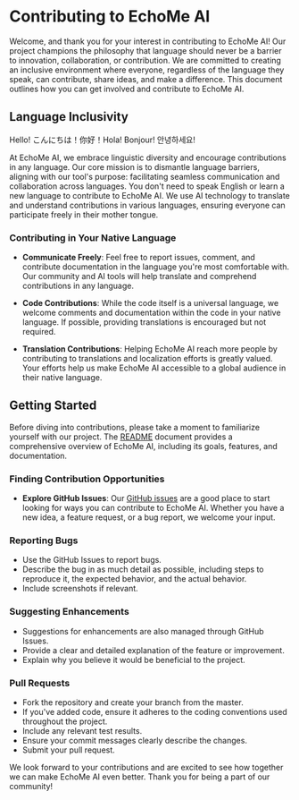 # Contributing to EchoMe AI

Welcome, and thank you for your interest in contributing to EchoMe AI! Our project champions the philosophy that language should never be a barrier to innovation, collaboration, or contribution. We are committed to creating an inclusive environment where everyone, regardless of the language they speak, can contribute, share ideas, and make a difference. This document outlines how you can get involved and contribute to EchoMe AI.

## Language Inclusivity

Hello! こんにちは！你好！Hola! Bonjour! 안녕하세요!

At EchoMe AI, we embrace linguistic diversity and encourage contributions in any language. Our core mission is to dismantle language barriers, aligning with our tool's purpose: facilitating seamless communication and collaboration across languages. You don't need to speak English or learn a new language to contribute to EchoMe AI. We use AI technology to translate and understand contributions in various languages, ensuring everyone can participate freely in their mother tongue.

### Contributing in Your Native Language

- **Communicate Freely**: Feel free to report issues, comment, and contribute documentation in the language you're most comfortable with. Our community and AI tools will help translate and comprehend contributions in any language.
  
- **Code Contributions**: While the code itself is a universal language, we welcome comments and documentation within the code in your native language. If possible, providing translations is encouraged but not required.

- **Translation Contributions**: Helping EchoMe AI reach more people by contributing to translations and localization efforts is greatly valued. Your efforts help us make EchoMe AI accessible to a global audience in their native language.

## Getting Started

Before diving into contributions, please take a moment to familiarize yourself with our project. The [README](README.md) document provides a comprehensive overview of EchoMe AI, including its goals, features, and documentation.

### Finding Contribution Opportunities

- **Explore GitHub Issues**: Our [GitHub issues](https://github.com/YOUR_PROJECT/issues) are a good place to start looking for ways you can contribute to EchoMe AI. Whether you have a new idea, a feature request, or a bug report, we welcome your input.

### Reporting Bugs

- Use the GitHub Issues to report bugs.
- Describe the bug in as much detail as possible, including steps to reproduce it, the expected behavior, and the actual behavior.
- Include screenshots if relevant.

### Suggesting Enhancements

- Suggestions for enhancements are also managed through GitHub Issues.
- Provide a clear and detailed explanation of the feature or improvement.
- Explain why you believe it would be beneficial to the project.

### Pull Requests

- Fork the repository and create your branch from the master.
- If you've added code, ensure it adheres to the coding conventions used throughout the project.
- Include any relevant test results.
- Ensure your commit messages clearly describe the changes.
- Submit your pull request.

We look forward to your contributions and are excited to see how together we can make EchoMe AI even better. Thank you for being a part of our community!
